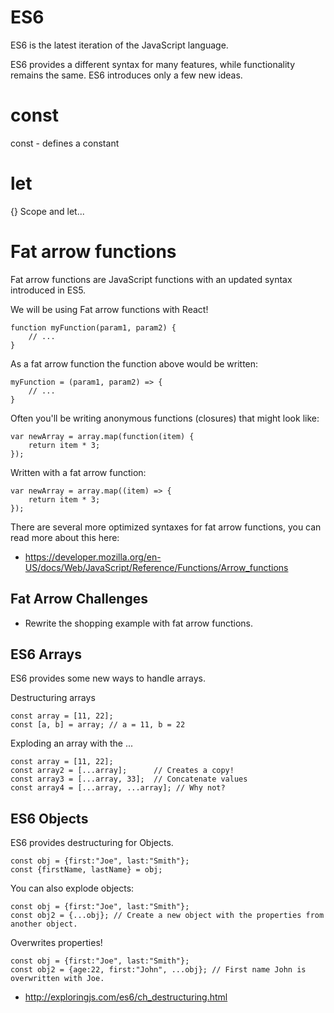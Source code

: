 # ES6

ES6 is the latest iteration of the JavaScript language. 

ES6 provides a different syntax for many features, while functionality remains the same. 
ES6 introduces only a few new ideas. 

# const

const - defines a constant

# let 

{} Scope and let...

# Fat arrow functions

Fat arrow functions are JavaScript functions with an updated syntax introduced in ES5. 

We will be using Fat arrow functions with React! 

```
function myFunction(param1, param2) {
    // ...
}
```

As a fat arrow function the function above would be written: 

```
myFunction = (param1, param2) => {
    // ...
}
```

Often you'll be writing anonymous functions (closures) that might look like: 

```
var newArray = array.map(function(item) {
    return item * 3;
});
```

Written with a fat arrow function: 

```
var newArray = array.map((item) => {
    return item * 3;
});
```

There are several more optimized syntaxes for fat arrow functions, you can read more 
about this here: 

- https://developer.mozilla.org/en-US/docs/Web/JavaScript/Reference/Functions/Arrow_functions

## Fat Arrow Challenges 

- Rewrite the shopping example with fat arrow functions.  

## ES6 Arrays

ES6 provides some new ways to handle arrays. 

Destructuring arrays 

```
const array = [11, 22];
const [a, b] = array; // a = 11, b = 22
```

Exploding an array with the ...

```
const array = [11, 22];
const array2 = [...array];      // Creates a copy!
const array3 = [...array, 33];  // Concatenate values
const array4 = [...array, ...array]; // Why not?
```

## ES6 Objects 

ES6 provides destructuring for Objects. 

```
const obj = {first:"Joe", last:"Smith"};
const {firstName, lastName} = obj;
```

You can also explode objects:

```
const obj = {first:"Joe", last:"Smith"};
const obj2 = {...obj}; // Create a new object with the properties from another object.
```

Overwrites properties!

```
const obj = {first:"Joe", last:"Smith"};
const obj2 = {age:22, first:"John", ...obj}; // First name John is overwritten with Joe.
```

- http://exploringjs.com/es6/ch_destructuring.html











